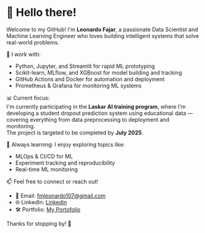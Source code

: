 # 👋 Hello there!

Welcome to my GitHub! I'm **Leonardo Fajar**, a passionate Data Scientist and Machine Learning Engineer who loves building intelligent systems that solve real-world problems.

🚀 I work with:
- Python, Jupyter, and Streamlit for rapid ML prototyping
- Scikit-learn, MLflow, and XGBoost for model building and tracking
- GitHub Actions and Docker for automation and deployment
- Prometheus & Grafana for monitoring ML systems

📊 Current focus:  
I'm currently participating in the **Laskar AI training program**, where I'm developing a student dropout prediction system using educational data — covering everything from data preprocessing to deployment and monitoring.  
The project is targeted to be completed by **July 2025**.


🧠 Always learning:
I enjoy exploring topics like:
- MLOps & CI/CD for ML
- Experiment tracking and reproducibility
- Real-time ML monitoring

📫 Feel free to connect or reach out!
- 📧 Email: fmleonardo107@gmail.com
- 🌐 LinkedIn: [Linkedin](https://www.linkedin.com/in/leonardo-fajar-mardika/)
- 🛠️ Portfolio: [My Portofolio]((https://leonardofm73.github.io/))

Thanks for stopping by! 🙌
